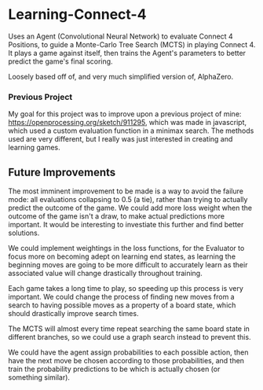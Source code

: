 # Learning-Connect-4

Uses an Agent (Convolutional Neural Network) to evaluate Connect 4 Positions, to guide a Monte-Carlo Tree Search (MCTS) in playing Connect 4.
It plays a game against itself, then trains the Agent's parameters to better predict the game's final scoring.

Loosely based off of, and very much simplified version of, AlphaZero.

### Previous Project

My goal for this project was to improve upon a previous project of mine: https://openprocessing.org/sketch/911295, which was made in javascript, which used a custom 
evaluation function in a minimax search. The methods used are very different, but I really was just interested in creating and learning games.

## Future Improvements

The most imminent improvement to be made is a way to avoid the failure mode: all evaluations collapsing to 0.5 (a tie), rather than trying to actually predict the 
outcome of the game. We could add more loss weight when the outcome of the game isn't a draw, to make actual predictions more important. It would be interesting 
to investiate this further and find better solutions.

We could implement weightings in the loss functions, for the Evaluator to focus more on becoming adept on learning end states, as learning the beginning moves
are going to be more difficult to accurately learn as their associated value will change drastically throughout training.

Each game takes a long time to play, so speeding up this process is very important. We could change the process of finding new moves from a search to having possible 
moves as a property of a board state, which should drastically improve search times.

The MCTS will almost every time repeat searching the same board state in different branches, so we could use a graph search instead to prevent this.

We could have the agent assign probabilities to each possible action, then have the next move be chosen according to those probabilities, and then train the probability
predictions to be which is actually chosen (or something similar).
